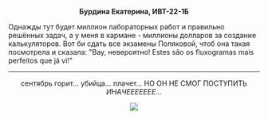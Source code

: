 <p align="center"> <b>Бурдина Екатерина, ИВТ-22-1Б</b></p>
Однажды тут будет миллион лабораторных работ и правильно решённых задач, а у меня в кармане - миллионы долларов за создание калькуляторов. Вот би сдать все экзамены Поляковой, чтоб она такая посмотрела и сказала: "Вау, невероятно! Estes são os fluxogramas mais perfeitos que já vi!"
<hr>
<p align="center">сентябрь горит... убийца... плачет... НО ОН НЕ СМОГ ПОСТУПИТЬ <i>ИНАЧЕЕЕЕЕЕЕ...</i><a href="https://imgbb.com/"></p>

<p align="center"><img src="https://i.ibb.co/JKkjYct/dk-I0-N6-Zq-Pbdpj-Qm-Xcgy-STLp-S5w-Uo7b6-ZRaq-Ep-Mg-RO-w-Qwtn-Q9av-V6-C58-Wn-MDFZCGGz-Qq89-GW3-LIf7o.jpg"></p>
